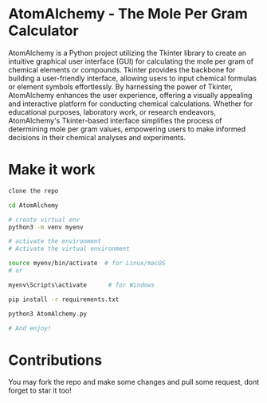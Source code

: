 # AtomAlchemy - The Mole Per Gram Calculator
AtomAlchemy is a Python project utilizing the Tkinter library to create an intuitive graphical user interface (GUI) for calculating the mole per gram of chemical elements or compounds. Tkinter provides the backbone for building a user-friendly interface, allowing users to input chemical formulas or element symbols effortlessly. By harnessing the power of Tkinter, AtomAlchemy enhances the user experience, offering a visually appealing and interactive platform for conducting chemical calculations. Whether for educational purposes, laboratory work, or research endeavors, AtomAlchemy's Tkinter-based interface simplifies the process of determining mole per gram values, empowering users to make informed decisions in their chemical analyses and experiments.

# Make it work
```bash
clone the repo

cd AtomAlchemy

# create virtual env
python3 -m venv myenv

# activate the environment
# Activate the virtual environment

source myenv/bin/activate  # for Linux/macOS
# or

myenv\Scripts\activate      # for Windows

pip install -r requirements.txt

python3 AtomAlchemy.py

# And enjoy!

```
# Contributions

You may fork the repo and make some changes and pull some request, dont forget to star it too!

